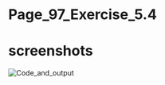 # Page_97_Exercise_5.4

# screenshots

![Code_and_output](../Page_95_Exercise_5.4/screenshots/code_and_output.png)